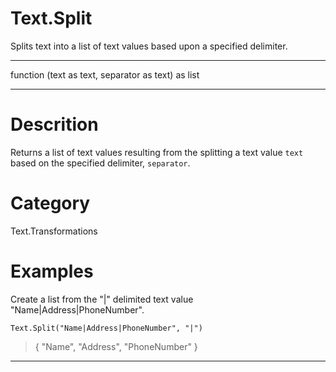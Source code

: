 ﻿# Text.Split
Splits text into a list of text values based upon a specified delimiter.
***
function (text as text, separator as text) as list
***
# Descrition 
Returns a list of text values resulting from the splitting a text value <code>text</code> based on the specified delimiter, <code>separator</code>.
# Category 
Text.Transformations
# Examples 
Create a list from the "|" delimited text value "Name|Address|PhoneNumber".
```
Text.Split("Name|Address|PhoneNumber", "|")
```
> {
    "Name",
    "Address",
    "PhoneNumber"
}
***
